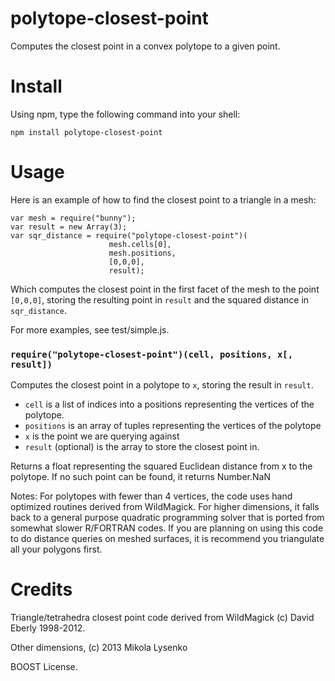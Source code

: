 polytope-closest-point
======================
Computes the closest point in a convex polytope to a given point.

Install
=======
Using npm, type the following command into your shell:

    npm install polytope-closest-point

Usage
=====
Here is an example of how to find the closest point to a triangle in a mesh:

    var mesh = require("bunny");
    var result = new Array(3);
    var sqr_distance = require("polytope-closest-point")(
                          mesh.cells[0],
                          mesh.positions,
                          [0,0,0],
                          result);

Which computes the closest point in the first facet of the mesh to the point `[0,0,0]`, storing the resulting point in `result` and the squared distance in `sqr_distance`.

For more examples, see test/simple.js.

### `require("polytope-closest-point")(cell, positions, x[, result])`

Computes the closest point in a polytope to `x`, storing the result in `result`.

* `cell` is a list of indices into a positions representing the vertices of the polytope.
* `positions` is an array of tuples representing the vertices of the polytope
* `x` is the point we are querying against
* `result` (optional) is the array to store the closest point in.

Returns a float representing the squared Euclidean distance from x to the polytope.  If no such point can be found, it returns Number.NaN

Notes:  For polytopes with fewer than 4 vertices, the code uses hand optimized routines derived from WildMagick.  For higher dimensions, it falls back to a general purpose quadratic programming solver that is ported from somewhat slower R/FORTRAN codes.  If you are planning on using this code to do distance queries on meshed surfaces, it is recommend you triangulate all your polygons first.

Credits
=======
Triangle/tetrahedra closest point code derived from WildMagick (c) David Eberly 1998-2012.

Other dimensions, (c) 2013 Mikola Lysenko

BOOST License.

